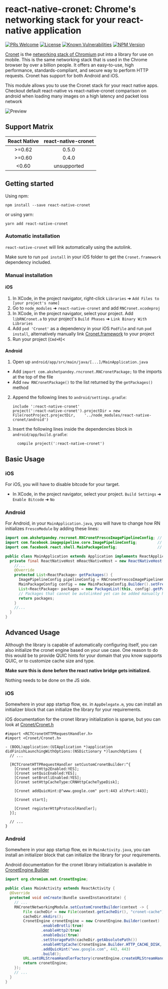 # react-native-cronet: Chrome's networking stack for your react-native application

[![PRs Welcome](https://img.shields.io/badge/PRs-welcome-brightgreen.svg?style=flat-square)](http://makeapullrequest.com)
[![License](https://img.shields.io/github/license/akshetpandey/react-native-cronet)](https://github.com/akshetpandey/react-native-cronet)
[![Known Vulnerabilities](https://snyk.io/test/github/akshetpandey/react-native-cronet/badge.svg?style=flat-square)](https://snyk.io/test/github/akshetpandey/react-native-cronet)
[![NPM Version](https://img.shields.io/npm/v/react-native-cronet.svg?style=flat-square)](https://www.npmjs.com/package/react-native-cronet)

[Cronet](https://chromium.googlesource.com/chromium/src/+/master/components/cronet) is the [networking stack of Chromium](https://chromium.googlesource.com/chromium/src/+/master/net/docs/life-of-a-url-request.md) put into a library for use on mobile.
This is the same networking stack that is used in the Chrome browser by over a billion people.
It offers an easy-to-use, high performance, standards-compliant, and secure way to perform HTTP requests.
Cronet has support for both Android and iOS.

This module allows you to use the Cronet stack for your react native apps.
Checkout default react-native vs react-native-cronet comparison on android when loading many images on a high latency and packet loss network

![Preview](docs/CronetComp.gif)

## Support Matrix

| React Native | react-native-cronet |
| :----------: | :-----------------: |
|    >=0.62    |        0.5.0        |
|    >=0.60    |        0.4.0        |
|    <0.60     |     unsupported     |

## Getting started

Using npm:

```shell
npm install --save react-native-cronet
```

or using yarn:

```shell
yarn add react-native-cronet
```

### Automatic installation

`react-native-cronet` will link automatically using the autolink.

Make sure to run `pod install` in your iOS folder to get the `Cronet.framework` dependency included.

### Manual installation

#### iOS

1. In XCode, in the project navigator, right-click `Libraries` ➜ `Add Files to [your project's name]`
2. Go to `node_modules` ➜ `react-native-cronet` and add `RNCronet.xcodeproj`
3. In XCode, in the project navigator, select your project. Add `libRNCronet.a` to your project's `Build Phases` ➜ `Link Binary With Libraries`
4. Add `pod 'Cronet'` as a dependency in your iOS `Podfile` and run `pod install`, alternatively manually link [Cronet.framework](https://github.com/akshetpandey/Cronet.framework/releases/latest) to your project
5. Run your project (`Cmd+R`)<

#### Android

1. Open up `android/app/src/main/java/[...]/MainApplication.java`

- Add `import com.akshetpandey.rncronet.RNCronetPackage;` to the imports at the top of the file
- Add `new RNCronetPackage()` to the list returned by the `getPackages()` method

2. Append the following lines to `android/settings.gradle`:
   ```
   include ':react-native-cronet'
   project(':react-native-cronet').projectDir = new File(rootProject.projectDir, 	'../node_modules/react-native-cronet/android')
   ```
3. Insert the following lines inside the dependencies block in `android/app/build.gradle`:
   ```
     compile project(':react-native-cronet')
   ```

## Basic Usage

### iOS

For iOS, you will have to disable bitcode for your target.

- In XCode, in the project navigator, select your project. `Build Settings` ➜ `Enable Bitcode` ➜ `No`

### Android

For Android, in your `MainApplication.java`, you will have to change how RN initializes `FrescoModule` by adding these lines:

```java
import com.akshetpandey.rncronet.RNCronetFrescoImagePipelineConfig; // <--- ADD THIS
import com.facebook.imagepipeline.core.ImagePipelineConfig;         // <--- ADD THIS
import com.facebook.react.shell.MainPackageConfig;                  // <--- ADD THIS

public class MainApplication extends Application implements ReactApplication {
  private final ReactNativeHost mReactNativeHost = new ReactNativeHost(this) {
    //...
    @Override
    protected List<ReactPackage> getPackages() {
      ImagePipelineConfig pipelineConfig = RNCronetFrescoImagePipelineConfig.build(getApplicationContext());  // <--- ADD THIS
      MainPackageConfig config = new MainPackageConfig.Builder().setFrescoConfig(pipelineConfig).build();     // <--- ADD THIS
      List<ReactPackage> packages = new PackageList(this, config).getPackages();                              // <--- CHANGE THIS TO INCLUDE CONFIG
      // Packages that cannot be autolinked yet can be added manually here, for example:
      return packages;
    }
    //...
  }
}
```

## Advanced Usage

Although the library is capable of automatically configuring itself, you can also initialize the cronet engine based on your use case.
One reason to do this would be to provide QUIC hints for your domain that you know supports QUIC, or to customize cache size and type.

**Make sure this is done before the react native bridge gets initialized.**

Nothing needs to be done on the JS side.

### iOS

Somewhere in your app startup flow, ex. in `AppDelegate.m`, you can install an initializer block that can initialize the library for your requirements.

iOS documentation for the cronet library initialization is sparse, but you can look at [Cronet/Cronet.h](https://chromium.googlesource.com/chromium/src/+/master/components/cronet/ios/Cronet.h)

```objc
#import <RCTCronetHTTPRequestHandler.h>
#import <Cronet/Cronet.h>

- (BOOL)application:(UIApplication *)application didFinishLaunchingWithOptions:(NSDictionary *)launchOptions {
  // ...

  [RCTCronetHTTPRequestHandler setCustomCronetBuilder:^{
    [Cronet setHttp2Enabled:YES];
    [Cronet setQuicEnabled:YES];
    [Cronet setBrotliEnabled:YES];
    [Cronet setHttpCacheType:CRNHttpCacheTypeDisk];

    [Cronet addQuicHint:@"www.google.com" port:443 altPort:443];

    [Cronet start];

    [Cronet registerHttpProtocolHandler];
  }];

  // ...
}
```

### Android

Somewhere in your app startup flow, ex in `MainActivity.java`, you can install an initializer block that can initialize the library for your requirements.

Android documentation for the cronet library initialization is available in [CronetEngine.Builder](https://developer.android.com/guide/topics/connectivity/cronet/reference/org/chromium/net/CronetEngine.Builder.html)

```java
import org.chromium.net.CronetEngine;

public class MainActivity extends ReactActivity {
  @Override
  protected void onCreate(Bundle savedInstanceState) {
    // ...
    RNCronetNetworkingModule.setCustomCronetBuilder(context -> {
        File cacheDir = new File(context.getCacheDir(), "cronet-cache");
        cacheDir.mkdirs();
        CronetEngine cronetEngine = new CronetEngine.Builder(context)
                .enableBrotli(true)
                .enableHttp2(true)
                .enableQuic(true)
                .setStoragePath(cacheDir.getAbsolutePath())
                .enableHttpCache(CronetEngine.Builder.HTTP_CACHE_DISK, 10 * 1024 * 1024)
                .addQuicHint("www.google.com", 443, 443)
                .build();
        URL.setURLStreamHandlerFactory(cronetEngine.createURLStreamHandlerFactory());
        return cronetEngine;
    });
    // ...
  }
}
```
